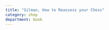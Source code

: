 ```yaml
---
title: "Silman, How to Reassess your Chess"
category: shop
department: book
---
```

<script type="text/javascript">
amzn_assoc_tracking_id = "farraway-20";
amzn_assoc_ad_mode = "manual";
amzn_assoc_ad_type = "smart";
amzn_assoc_marketplace = "amazon";
amzn_assoc_region = "US";
amzn_assoc_design = "enhanced_links";
amzn_assoc_asins = "1890085138";
amzn_assoc_placement = "adunit";
amzn_assoc_linkid = "1ffa64a0bc64dfcdce2c486985ac5435";
</script>
<script src="//z-na.amazon-adsystem.com/widgets/onejs?MarketPlace=US"></script>
